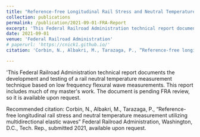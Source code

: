 ```yaml
---
title: "Reference-free Longitudinal Rail Stress and Neutral Temperature Measurement Utilizing Multidirectional Elastic Waves"
collection: publications
permalink: /publication/2021-09-01-FRA-Report
excerpt: 'This Federal Railroad Administration technical report documents the development and testing of a rail neutral temperature measurement technique based on low frequency flexural wave measurements. This report includes much of my masters work.'
date: 2021-09-01
venue: 'Federal Railroad Administration'
# paperurl: 'https://cnick1.github.io/'
citation: 'Corbin, N., Albakri, M., Tarazaga, P., “Reference-free longitudinal rail stress and neutral temperature measurement utilizing multidirectional elastic waves” Federal Railroad Administration, Washington, D.C., Tech. Rep., submitted 2021, available upon request.'

---
```

'This Federal Railroad Administration technical report documents the development and testing of a rail neutral temperature measurement technique based on low frequency flexural wave measurements. This report includes much of my master's work. The document is pending FRA review, so it is available upon request.

Recommended citation: Corbin, N., Albakri, M., Tarazaga, P., “Reference-free longitudinal rail stress and neutral temperature measurement utilizing multidirectional elastic waves” Federal Railroad Administration, Washington, D.C., Tech. Rep., submitted 2021, available upon request.
